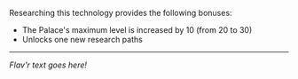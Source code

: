 Researching this technology provides the following bonuses:
* The Palace's maximum level is increased by 10 (from 20 to 30)
* Unlocks one new research paths

---

_Flav'r text goes here!_
